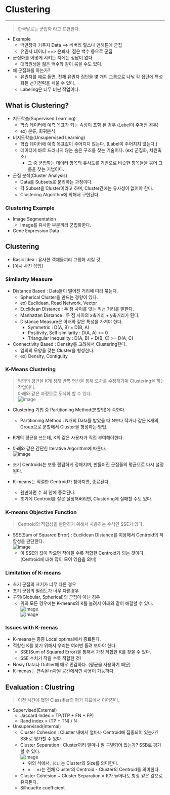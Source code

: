 # Clustering
---
> 한국말로는 군집화 라고 표현한다.  

- Example
  - 백만장자 거주지 Data ==> 베버리 힐스나 맨해튼에 군집
  - 유권자 데이터 ==> 은퇴자, 젊은 백수 등으로 군집
- 군집화를 어떻게 시키는 지에는 정답이 없다.
  - 대학원생을 젊은 백수와 같이 묶을 수도 있다.
- 왜 군집화를 하는가?
  - 유권자를 예로 들면, 전체 유권자 집단을 몇 개의 그룹으로 나눠 각 집단에 특성화된 선거전략을 세울 수 있다.
  - Labeling은 너무 비싼 작업이다.

## What is Clustering?
- 지도학습(Supervised Learning)
  - 학습 데이터에 예측 목표가 되는 속성이 포함 된 경우 (Label이 주어진 경우)
  - ex) 분류, 회귀분석
- 비지도학습(Unsupervised Learning)
  - 학습 데이터에 예측 목표값이 주어지지 않는다. (Label이 주어지지 않는다.)
  - 데이터에 바로 드러나지 않는 숨은 구조를 찾는 기술이다. (ex) 군집화, 차원축소)
    - 그 중 군집화는 데이터 항목의 유사도를 기반으로 비슷한 항목들을 묶어 그룹을 찾는 기법이다.
- 군집 분석(Cluster Analysis)
  - Data를 Subsets로 분리하는 과정이다.
  - 각 Subset을 Cluster이라고 하며, Cluster간에는 유사성이 없어야 한다.
  - Clustering Algorithm에 의해서 구현된다.

### Clustering Example
- Image Segmentation
  - Image를 유사한 부분끼리 군집화한다.
- Gene Expression Data

## Clustering
- Basic Idea : 유사한 객체들끼리 그룹화 시킬 것
- [예시 사진 삽입]

### Similarity Measure
- Distance Based : Data들이 떨어진 거리에 따라 묶는다.
  - Spherical Cluster을 만드는 경향이 있다.
  - ex) Euclidean, Road Network, Vector
  - Euclidean Distance : 두 점 사이를 잇는 직선 거리를 말한다.
  - Manhattan Distance : 두 점 사이의 x축거리 + y축거리가 된다.
  - Distance Measure은 아래와 같은 특성을 가져야 한다.
    - Symmetric : D(A, B) = D(B, A)
    - Positivity, Self-similarity : D(A, A) >= 0
    - Triangular Inequality : D(A, B) + D(B, C) >= D(A, C)
- Connectivity Based : Density를 고려해서 Clustering한다.
  - 임의의 모양을 갖는 Cluster을 형성한다.
  - ex) Density, Contiguity

### K-Means Clustering  
> 임의의 평균을 K개 정해 반복 연산을 통해 오차를 수정해가며 Clustering을 하는 작업이다.  
> 아래와 같은 과정으로 도식화 할 수 있다.  
![image](https://user-images.githubusercontent.com/71700079/162912077-e2b14dfe-73a8-4442-b58a-e340f4e06aa5.png)  

- Clustering 기법 중 Partitioning Method(분할법)에 속한다.
  - Partitioning Method : N개의 Data를 받았을 때 N보다 작거나 같은 K개의 Group으로 분할해서 Cluster을 형성하는 방법.
- K개의 평균을 쓰는데, K의 값은 사용자가 직접 부여해야한다.
- 아래와 같은 간단한 Iterative Algorithm에 따른다.  
![image](https://user-images.githubusercontent.com/71700079/162913329-881183a6-1b61-4075-8e48-be99c915b112.png)  

- 초기 Centroids는 보통 랜덤하게 정해지며, 만들어진 군집들의 평균으로 다시 설정된다.
- K-means는 적절한 Centroid가 찾아지면, 종료된다.
  - 웬만하면 수 회 안에 종료된다.
  - 초기에 Centroid를 잘못 설정해버리면, Clustering에 실패할 수도 있다.

### K-means Objective Function
> Centroid의 적합성을 판단하기 위해서 사용하는 수식인 SSE가 있다.  
- SSE(Sum of Squared Error) : Euclidean Distance를 이용해서 Centroid의 적합성을 판단한다.  
![image](https://user-images.githubusercontent.com/71700079/162921667-060c2b9b-f952-49e2-9ecc-567c7b9f526c.png)  
  - 이 SSE의 값이 작으면 작아질 수록 적합한 Centroid가 되는 것이다. (Centroid에 대해 많이 모여 있음을 의미)
 
### Limitation of K-means
- 초기 군집의 크기가 너무 다른 경우
- 초기 군집의 밀집도가 너무 다른경우
- 구형(Globular, Spherical)의 군집이 아닌 경우
  - 위의 모든 경우에는 K-means의 K를 늘려서 아래와 같이 해결할 수 있다.  
  ![image](https://user-images.githubusercontent.com/71700079/162922567-b8497eef-7c9f-4c99-9327-5d038bde503f.png)  
  ![image](https://user-images.githubusercontent.com/71700079/162922584-4c485493-5ed0-4be4-a026-8a9f2765ddbb.png)  

### Issues with K-menas
- K-means는 종종 Local optimal에서 종료된다.
- 적합한 K를 찾기 위해서 우리는 여러번 돌려 보아야 한다.
  - SSE(Sum of Squared Error)을 통해서 가장 적합한 K를 찾을 수 있다.
  - SSE 수치가 작을 수록 적합한 것!
- Nosiy Data나 Outlier에 매우 민감하다. (평균을 사용하기 때문)
- K-menas는 연속된 n차원 공간에서만 사용이 가능하다.

## Evaluation : Clustring
> 이전 시간에 했던 Classifier의 평가 지표에서 이어진다.  
- Supervised(External)
  - Jaccard Index = TP/(TP + FN + FP)
  - Rand index = (TP + TN) / N
- Unsupervised(Internal)
  - Cluster Cohesion : Cluster 내에서 얼마나 Centroid에 집중되어 있는가? SSE로 평가할 수 있다.
  - Cluster Separation : Cluster끼리 얼마나 잘 구별되어 있는가? SSB로 평가할 수 있다.   
  ![image](https://user-images.githubusercontent.com/71700079/162931459-b45e47ea-d1bf-4a6b-9ff3-30b7c280f65d.png)  
    - 위의 식에서, ```|Ci|```는 Cluster의 Size를 의미한다.
    - ```m - mi```는 전체 Cluster의 Centroid - Cluster의 Centroid를 의미한다.
  - Cluster Cohesion + Cluster Separation = K가 늘어나도 항상 같은 값으로 유지된다.
  - Silhouette coefficient

